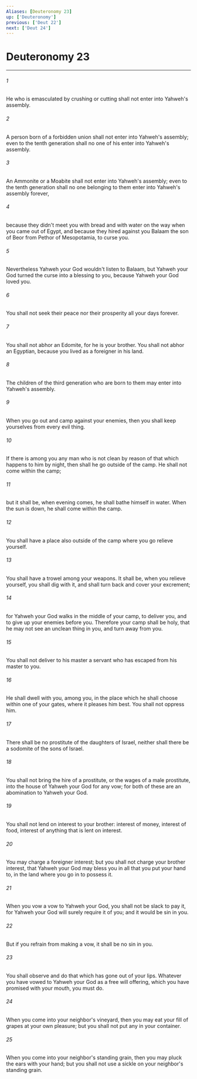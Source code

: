 ```yaml
---
Aliases: [Deuteronomy 23]
up: ['Deuteronomy']
previous: ['Deut 22']
next: ['Deut 24']
---
```

# Deuteronomy 23
***





###### 1 

He who is emasculated by crushing or cutting shall not enter into Yahweh's assembly. 



###### 2 

A person born of a forbidden union shall not enter into Yahweh's assembly; even to the tenth generation shall no one of his enter into Yahweh's assembly. 



###### 3 

An Ammonite or a Moabite shall not enter into Yahweh's assembly; even to the tenth generation shall no one belonging to them enter into Yahweh's assembly forever, 



###### 4 

because they didn't meet you with bread and with water on the way when you came out of Egypt, and because they hired against you Balaam the son of Beor from Pethor of Mesopotamia, to curse you. 



###### 5 

Nevertheless Yahweh your God wouldn't listen to Balaam, but Yahweh your God turned the curse into a blessing to you, because Yahweh your God loved you. 



###### 6 

You shall not seek their peace nor their prosperity all your days forever. 



###### 7 

You shall not abhor an Edomite, for he is your brother. You shall not abhor an Egyptian, because you lived as a foreigner in his land. 



###### 8 

The children of the third generation who are born to them may enter into Yahweh's assembly. 



###### 9 

When you go out and camp against your enemies, then you shall keep yourselves from every evil thing. 



###### 10 

If there is among you any man who is not clean by reason of that which happens to him by night, then shall he go outside of the camp. He shall not come within the camp; 



###### 11 

but it shall be, when evening comes, he shall bathe himself in water. When the sun is down, he shall come within the camp. 



###### 12 

You shall have a place also outside of the camp where you go relieve yourself. 



###### 13 

You shall have a trowel among your weapons. It shall be, when you relieve yourself, you shall dig with it, and shall turn back and cover your excrement; 



###### 14 

for Yahweh your God walks in the middle of your camp, to deliver you, and to give up your enemies before you. Therefore your camp shall be holy, that he may not see an unclean thing in you, and turn away from you. 



###### 15 

You shall not deliver to his master a servant who has escaped from his master to you. 



###### 16 

He shall dwell with you, among you, in the place which he shall choose within one of your gates, where it pleases him best. You shall not oppress him. 



###### 17 

There shall be no prostitute of the daughters of Israel, neither shall there be a sodomite of the sons of Israel. 



###### 18 

You shall not bring the hire of a prostitute, or the wages of a male prostitute, into the house of Yahweh your God for any vow; for both of these are an abomination to Yahweh your God. 



###### 19 

You shall not lend on interest to your brother: interest of money, interest of food, interest of anything that is lent on interest. 



###### 20 

You may charge a foreigner interest; but you shall not charge your brother interest, that Yahweh your God may bless you in all that you put your hand to, in the land where you go in to possess it. 



###### 21 

When you vow a vow to Yahweh your God, you shall not be slack to pay it, for Yahweh your God will surely require it of you; and it would be sin in you. 



###### 22 

But if you refrain from making a vow, it shall be no sin in you. 



###### 23 

You shall observe and do that which has gone out of your lips. Whatever you have vowed to Yahweh your God as a free will offering, which you have promised with your mouth, you must do. 



###### 24 

When you come into your neighbor's vineyard, then you may eat your fill of grapes at your own pleasure; but you shall not put any in your container. 



###### 25 

When you come into your neighbor's standing grain, then you may pluck the ears with your hand; but you shall not use a sickle on your neighbor's standing grain.
